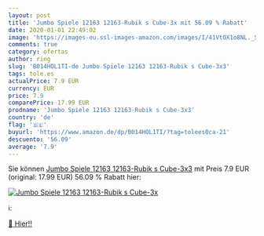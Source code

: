 ```yaml
---
layout: post
title: 'Jumbo Spiele 12163 12163-Rubik s Cube-3x mit 56.09 % Rabatt'
date: 2020-01-01 22:49:02
image: 'https://images-eu.ssl-images-amazon.com/images/I/41VtOX1o8NL._SL200_.jpg'
comments: true
category: ofertas
author: ring
slug: 'B014HOL1TI-de Jumbo Spiele 12163 12163-Rubik s Cube-3x3'
tags: tole.es
actualPrice: 7.9 EUR
currency: EUR
price: 7.9
comparePrice: 17.99 EUR
prodname: 'Jumbo Spiele 12163 12163-Rubik s Cube-3x3'
country: 'de'
flag: '🇩🇪'
buyurl: 'https://www.amazon.de/dp/B014HOL1TI/?tag=tolees0ca-21'
descuento: '56.09'
average: '7.9'
---
```


Sie können [Jumbo Spiele 12163 12163-Rubik s Cube-3x3](https://www.amazon.de/dp/B014HOL1TI/?tag=tolees0ca-21) mit Preis 7.9 EUR (original: 17.99 EUR) 56.09 % Rabatt hier:

[![Jumbo Spiele 12163 12163-Rubik s Cube-3x](https://images-eu.ssl-images-amazon.com/images/I/41VtOX1o8NL._SL200_.jpg)](https://www.amazon.de/dp/B014HOL1TI/?tag=tolees0ca-21)

ℹ️:


[🛒 Hier!!](https://www.amazon.de/dp/B014HOL1TI/?tag=tolees0ca-21)

